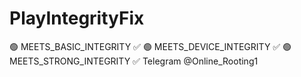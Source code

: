 # PlayIntegrityFix
🟢 MEETS_BASIC_INTEGRITY ✅  🟢 MEETS_DEVICE_INTEGRITY ✅  🟢 MEETS_STRONG_INTEGRITY ✅  Telegram @Online_Rooting1
